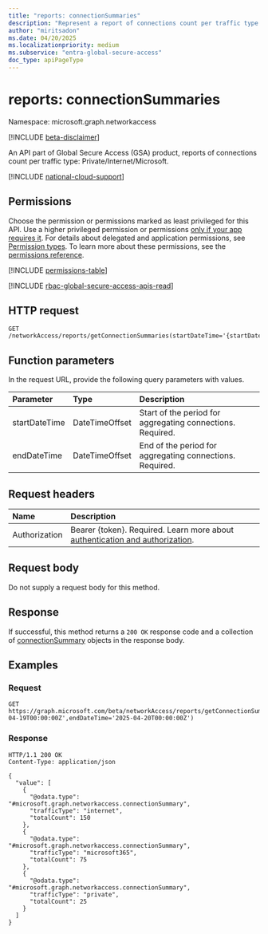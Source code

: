 ```yaml
---
title: "reports: connectionSummaries"
description: "Represent a report of connections count per traffic type."
author: "miritsadon"
ms.date: 04/20/2025
ms.localizationpriority: medium
ms.subservice: "entra-global-secure-access"
doc_type: apiPageType
---
```


# reports: connectionSummaries

Namespace: microsoft.graph.networkaccess

[!INCLUDE [beta-disclaimer](../../includes/beta-disclaimer.md)]

An API part of Global Secure Access (GSA) product, reports of connections count per traffic type: Private/Internet/Microsoft.

[!INCLUDE [national-cloud-support](../../includes/global-only.md)]

## Permissions

Choose the permission or permissions marked as least privileged for this API. Use a higher privileged permission or permissions [only if your app requires it](/graph/permissions-overview#best-practices-for-using-microsoft-graph-permissions). For details about delegated and application permissions, see [Permission types](/graph/permissions-overview#permission-types). To learn more about these permissions, see the [permissions reference](/graph/permissions-reference).

<!-- {
  "blockType": "permissions",
  "name": "networkaccess-reports-getconnectionsummaries-permissions"
}
-->
[!INCLUDE [permissions-table](../includes/permissions/networkaccess-reports-getconnectionsummaries-permissions.md)]

[!INCLUDE [rbac-global-secure-access-apis-read](../includes/rbac-for-apis/rbac-global-secure-access-apis-read.md)]

## HTTP request

<!-- {
  "blockType": "ignored"
}
-->
``` http
GET /networkAccess/reports/getConnectionSummaries(startDateTime='{startDateTime}',endDateTime='{endDateTime}')
```

## Function parameters
In the request URL, provide the following query parameters with values.

|Parameter|Type|Description|
|:---|:---|:---|
|startDateTime|DateTimeOffset|Start of the period for aggregating connections. Required.|
|endDateTime|DateTimeOffset|End of the period for aggregating connections. Required.|

## Request headers

|Name|Description|
|:---|:---|
|Authorization|Bearer {token}. Required. Learn more about [authentication and authorization](/graph/auth/auth-concepts).|

## Request body

Do not supply a request body for this method.

## Response

If successful, this method returns a `200 OK` response code and a collection of [connectionSummary](../resources/networkaccess-connectionsummary.md) objects in the response body.

## Examples

### Request

<!-- {
  "blockType": "request",
  "name": "get_connection_summaries"
}
-->
``` http
GET https://graph.microsoft.com/beta/networkAccess/reports/getConnectionSummaries(startDateTime='2025-04-19T00:00:00Z',endDateTime='2025-04-20T00:00:00Z')
```

### Response
<!-- {
  "blockType": "response",
  "truncated": true,
  "@odata.type": "Collection(microsoft.graph.networkaccess.connectionSummary)"
}
-->
``` http
HTTP/1.1 200 OK
Content-Type: application/json

{
  "value": [
    {
      "@odata.type": "#microsoft.graph.networkaccess.connectionSummary",
      "trafficType": "internet",
      "totalCount": 150
    },
    {
      "@odata.type": "#microsoft.graph.networkaccess.connectionSummary",
      "trafficType": "microsoft365",
      "totalCount": 75
    },
    {
      "@odata.type": "#microsoft.graph.networkaccess.connectionSummary",
      "trafficType": "private",
      "totalCount": 25
    }
  ]
}
```

